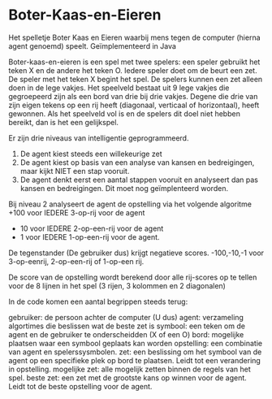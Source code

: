 # Boter-Kaas-en-Eieren
Het spelletje Boter Kaas en Eieren waarbij mens tegen de computer (hierna agent genoemd) speelt. Geïmplementeerd in Java

Boter-kaas-en-eieren is een spel met twee spelers: een speler gebruikt het teken X en de andere het teken O. Iedere speler doet om de beurt een zet. De speler met het teken X begint het spel. De spelers kunnen een zet alleen doen in de lege vakjes. Het speelveld bestaat uit 9 lege vakjes die gegroepeerd zijn als een bord van drie bij drie vakjes. Degene die drie van zijn eigen tekens op een rij heeft (diagonaal, verticaal of horizontaal), heeft gewonnen. Als het speelveld vol is en de spelers dit doel niet hebben bereikt, dan is het een gelijkspel. 

Er zijn drie niveaus van intelligentie geprogrammeerd. 
1. De agent kiest steeds een willekeurige zet
2. De agent kiest op basis van een analyse van kansen en bedreigingen, maar kijkt NIET een stap vooruit.
3. De agent denkt eerst een aantal stappen vooruit en analyseert dan pas kansen en bedreigingen. Dit moet nog geïmplenteerd worden.

Bij niveau 2 analyseert de agent de opstelling via het volgende algoritme
+100 voor IEDERE 3-op-rij voor de agent
+ 10 voor IEDERE 2-op-een-rij voor de agent
+ 1 voor IEDERE 1-op-een-rij voor de agent.

De tegenstander (De gebruiker dus) krijgt negatieve scores. -100,-10,-1 voor 3-op-eenrij,
2-op-een-rij of 1-op-een rij.

De score van de opstelling wordt berekend door alle rij-scores op te tellen voor de 8 lijnen in het spel (3 rijen, 3 kolommen en 2 diagonalen) 

In de code komen een aantal begrippen steeds terug:

gebruiker: de persoon achter de computer (U dus)
agent: verzameling algortimes die beslissen wat de beste zet is
symbool: een teken om de agent en de gebruiker te onderscheidden (X of een O)
bord: mogelijke plaatsen waar een symbool geplaats kan worden
opstelling: een combinatie van agent en spelerssysmbolen.
zet: een beslissing om het symbool van de agent op een specifieke plek op bord te plaatsen. Leidt tot een  verandering in opstelling.
mogelijke zet: alle mogelijk zetten binnen de regels van het spel.
beste zet: een zet met de grootste kans op winnen voor de agent. Leidt tot de beste opstelling voor de agent.

   
